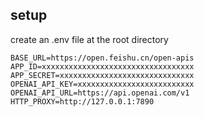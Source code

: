 ## setup
create an .env file at the root directory
```
BASE_URL=https://open.feishu.cn/open-apis
APP_ID=xxxxxxxxxxxxxxxxxxxxxxxxxxxxxxxxxx
APP_SECRET=xxxxxxxxxxxxxxxxxxxxxxxxxxxxxx
OPENAI_API_KEY=xxxxxxxxxxxxxxxxxxxxxxxxxx
OPENAI_API_URL=https://api.openai.com/v1
HTTP_PROXY=http://127.0.0.1:7890
```